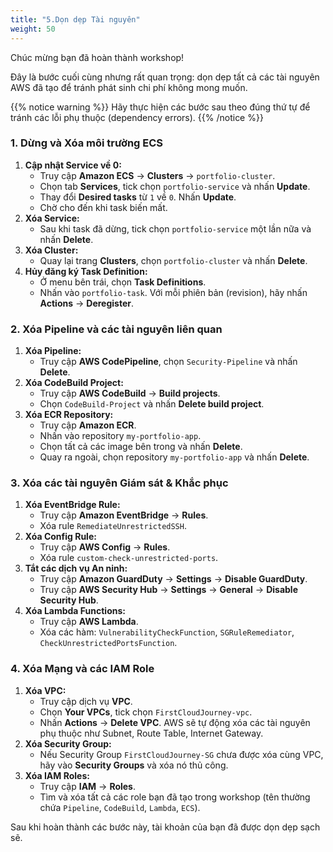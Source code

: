 ```yaml
---
title: "5.Dọn dẹp Tài nguyên"
weight: 50
---
```


Chúc mừng bạn đã hoàn thành workshop!

Đây là bước cuối cùng nhưng rất quan trọng: dọn dẹp tất cả các tài nguyên AWS đã tạo để tránh phát sinh chi phí không mong muốn.

{{% notice warning %}}
Hãy thực hiện các bước sau theo đúng thứ tự để tránh các lỗi phụ thuộc (dependency errors).
{{% /notice %}}

### 1. Dừng và Xóa môi trường ECS
1.  **Cập nhật Service về 0:**
    * Truy cập **Amazon ECS** -> **Clusters** -> `portfolio-cluster`.
    * Chọn tab **Services**, tick chọn `portfolio-service` và nhấn **Update**.
    * Thay đổi **Desired tasks** từ `1` về `0`. Nhấn **Update**.
    * Chờ cho đến khi task biến mất.
2.  **Xóa Service:**
    * Sau khi task đã dừng, tick chọn `portfolio-service` một lần nữa và nhấn **Delete**.
3.  **Xóa Cluster:**
    * Quay lại trang **Clusters**, chọn `portfolio-cluster` và nhấn **Delete**.
4.  **Hủy đăng ký Task Definition:**
    * Ở menu bên trái, chọn **Task Definitions**.
    * Nhấn vào `portfolio-task`. Với mỗi phiên bản (revision), hãy nhấn **Actions** -> **Deregister**.

### 2. Xóa Pipeline và các tài nguyên liên quan
1.  **Xóa Pipeline:**
    * Truy cập **AWS CodePipeline**, chọn `Security-Pipeline` và nhấn **Delete**.
2.  **Xóa CodeBuild Project:**
    * Truy cập **AWS CodeBuild** -> **Build projects**.
    * Chọn `CodeBuild-Project` và nhấn **Delete build project**.
3.  **Xóa ECR Repository:**
    * Truy cập **Amazon ECR**.
    * Nhấn vào repository `my-portfolio-app`.
    * Chọn tất cả các image bên trong và nhấn **Delete**.
    * Quay ra ngoài, chọn repository `my-portfolio-app` và nhấn **Delete**.

### 3. Xóa các tài nguyên Giám sát & Khắc phục
1.  **Xóa EventBridge Rule:**
    * Truy cập **Amazon EventBridge** -> **Rules**.
    * Xóa rule `RemediateUnrestrictedSSH`.
2.  **Xóa Config Rule:**
    * Truy cập **AWS Config** -> **Rules**.
    * Xóa rule `custom-check-unrestricted-ports`.
3.  **Tắt các dịch vụ An ninh:**
    * Truy cập **Amazon GuardDuty** -> **Settings** -> **Disable GuardDuty**.
    * Truy cập **AWS Security Hub** -> **Settings** -> **General** -> **Disable Security Hub**.
4.  **Xóa Lambda Functions:**
    * Truy cập **AWS Lambda**.
    * Xóa các hàm: `VulnerabilityCheckFunction`, `SGRuleRemediator`, `CheckUnrestrictedPortsFunction`.

### 4. Xóa Mạng và các IAM Role
1.  **Xóa VPC:**
    * Truy cập dịch vụ **VPC**.
    * Chọn **Your VPCs**, tick chọn `FirstCloudJourney-vpc`.
    * Nhấn **Actions** -> **Delete VPC**. AWS sẽ tự động xóa các tài nguyên phụ thuộc như Subnet, Route Table, Internet Gateway.
2.  **Xóa Security Group:**
    * Nếu Security Group `FirstCloudJourney-SG` chưa được xóa cùng VPC, hãy vào **Security Groups** và xóa nó thủ công.
3.  **Xóa IAM Roles:**
    * Truy cập **IAM** -> **Roles**.
    * Tìm và xóa tất cả các role bạn đã tạo trong workshop (tên thường chứa `Pipeline`, `CodeBuild`, `Lambda`, `ECS`).

Sau khi hoàn thành các bước này, tài khoản của bạn đã được dọn dẹp sạch sẽ.